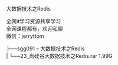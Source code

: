 大数据技术之Redis

全网it学习资源共享学习<br>全网课程都有，欢迎私聊<br>微信：jerryttom<br>

├──sgg091 – 大数据技术之Redis<br> | └──23_尚硅谷大数据技术之Redis.rar 1.99G